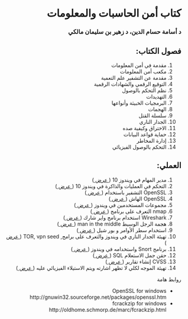 <div dir="rtl">
  <h1> كتاب أمن الحاسبات والمعلومات </h1>
  <h3>
  د أسامة حسام الدين، د زهير بن سليمان مالكي  
</h3>
  <h2> فصول الكتاب:</h2>
  <ol>
    <li> مقدمة في أمن المعلومات</li>
    <li> مكعب أمن المعلومات</li>
    <li> مقدمة عن التشفير علم التعمية</li>
    <li> التوقيع الرقمي والشهادات الرقمية</li>
    <li> نظم التحكم بالوصول</li>
    <li> التهديدات</li> 
    <li> البرمجيات الخبيثة وأنواعها</li>
    <li>الهجمات </li>
    <li> سلسلة القتل</li>
    <li> الجدار الناري</li>
    <li> الاختراق وكيفية صده</li>
    <li> حماية قواعد البيانات</li>
    <li> إدارة المخاطر</li>
    <li> التحكم بالوصول الفيزيائي</li>
  </ol>
   <h2> العملي:</h2>
   <ol>
     <li> مدير المهام في ويندوز 10 (<a href="./Labs/chapter1%20Lab%20-%20Windows%20Task%20Manager.pdf"> عرض </a>) </li>
    <li> التحكم في العمليات والذاكرة في ويندوز 10 (<a href="./Labs/chapter2%20Lab%20-%20Exploring%20Processes%2C%20Threads%2C%20Handles%2C%20and%20Windows%20Registry.pdf"> عرض </a>) </li>
    <li> OpenSSL التشفير باستخدام (<a href="./Labs/chapter3%20Lab%20-%20Encrypting%20and%20Decrypting%20Data%20Using%20OpenSSL.pdf"> عرض </a>) </li>
    <li> OpenSSL الهاش  (<a href="./Labs/chapter4%20Lab%20-%20Hashing%20Things%20Out.pdf"> عرض </a>) </li>
    <li> مجموعات المستخدمين في ويندوز  (<a href="./Labs/chapter5%20Lab%20-%20Create%20User%20Accounts.pdf"> عرض </a>) </li>
    <li> nmap التعرف على برنامج   (<a href="./Labs/chapter6%20Lab%20-%20Exploring%20Nmap.pdf"> عرض </a>) </li> 
    <li> Wireshark استخدام برنامج واير شارك (<a href="./Labs/chapter7%20Lab%20-%20Using%20Wireshark%20to%20Examine%20HTTP%20and%20HTTPS%20Traffic.pdf"> عرض </a>) </li>
    <li> هجمة الرجل الوسيط man in the middle  (<a href="./Labs/chapter8%20Lab%20-%20Certificate%20Authority%20Stores.pdf"> عرض </a>) </li>
    <li>  استخدام سطر الأوامر و بور شيل (<a href="./Labs/chapter9%20Lab%20-%20Using%20Windows%20PowerShell.pdf"> عرض </a>) </li>
    <li> تهيئة الجدار الناري في ويندوز والتعرف على برامج, TOR, vpn seed (<a href="./Labs/chapter10%20Lab%20-%20Firewall%20to%20stop%20specific%20website%2C%20Configuring%20TOR.docx"> عرض </a>) </li>
    <li> برنامج Snort واستخدامه في ويندوز (<a href="./Labs/chapter11%20Lab%20-%20Configure%20Snort%20for%20windows.docx"> عرض </a>) </li>
    <li> حقن جمل الاستعلام SQL  (<a href="./Labs/chapter12%20Lab%20-%20SQL%20Injection.docx"> عرض </a>) </li>
    <li> CVSS إنشاء تقارير (<a href="./Labs/chapter13%20Lab%20-%20CVSS%20Process.docx"> عرض </a>) </li>
    <li> تهيئة الموجه لكلي لا تظهر اشارته ويتم الاستيلاء الفيزيائي عليه  (<a href="--"> عرض </a>) </li>
  </ol>
  
  روابط هامة

 <ul> 
  <li>
OpenSSL for windows <br>
    http://gnuwin32.sourceforge.net/packages/openssl.htm </li>
<li>
fcrackzip for windows <br>
  http://oldhome.schmorp.de/marc/fcrackzip.html </li>
   
 </ul>

</div>
